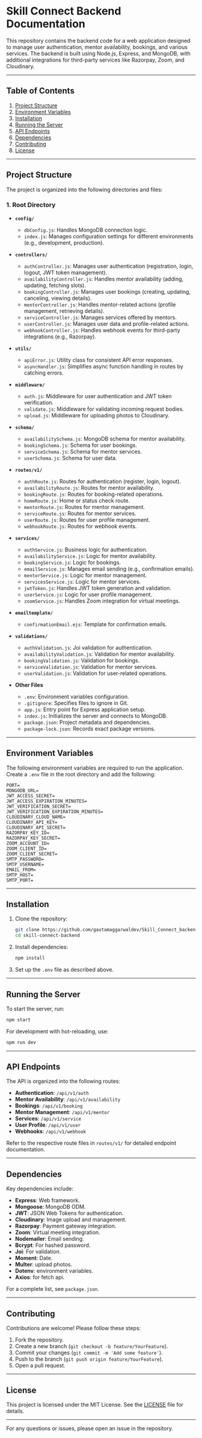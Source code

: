 # Skill Connect Backend Documentation

This repository contains the backend code for a web application designed to manage user authentication, mentor availability, bookings, and various services. The backend is built using Node.js, Express, and MongoDB, with additional integrations for third-party services like Razorpay, Zoom, and Cloudinary.

---

## Table of Contents

1. [Project Structure](#project-structure)
2. [Environment Variables](#environment-variables)
3. [Installation](#installation)
4. [Running the Server](#running-the-server)
5. [API Endpoints](#api-endpoints)
6. [Dependencies](#dependencies)
7. [Contributing](#contributing)
8. [License](#license)

---

## Project Structure

The project is organized into the following directories and files:

### 1. **Root Directory**
- **`config/`**
  - `dbConfig.js`: Handles MongoDB connection logic.
  - `index.js`: Manages configuration settings for different environments (e.g., development, production).

- **`controllers/`**
  - `authController.js`: Manages user authentication (registration, login, logout, JWT token management).
  - `availabilityController.js`: Handles mentor availability (adding, updating, fetching slots).
  - `bookingController.js`: Manages user bookings (creating, updating, canceling, viewing details).
  - `mentorController.js`: Handles mentor-related actions (profile management, retrieving details).
  - `serviceController.js`: Manages services offered by mentors.
  - `userController.js`: Manages user data and profile-related actions.
  - `webhookController.js`: Handles webhook events for third-party integrations (e.g., Razorpay).

- **`utils/`**
  - `apiError.js`: Utility class for consistent API error responses.
  - `asyncHandler.js`: Simplifies async function handling in routes by catching errors.

- **`middleware/`**
  - `auth.js`: Middleware for user authentication and JWT token verification.
  - `validate.js`: Middleware for validating incoming request bodies.
  - `upload.js`: Middleware for uploading photos to Cloudinary.

- **`schema/`**
  - `availabilitySchema.js`: MongoDB schema for mentor availability.
  - `bookingSchema.js`: Schema for user bookings.
  - `serviceSchema.js`: Schema for mentor services.
  - `userSchema.js`: Schema for user data.

- **`routes/v1/`**
  - `authRoute.js`: Routes for authentication (register, login, logout).
  - `availabilityRoute.js`: Routes for mentor availability.
  - `bookingRoute.js`: Routes for booking-related operations.
  - `homeRoute.js`: Home or status check route.
  - `mentorRoute.js`: Routes for mentor management.
  - `serviceRoute.js`: Routes for mentor services.
  - `userRoute.js`: Routes for user profile management.
  - `webhookRoute.js`: Routes for webhook events.

- **`services/`**
  - `authService.js`: Business logic for authentication.
  - `availabilityService.js`: Logic for mentor availability.
  - `bookingService.js`: Logic for bookings.
  - `emailService.js`: Manages email sending (e.g., confirmation emails).
  - `mentorService.js`: Logic for mentor management.
  - `servicesService.js`: Logic for mentor services.
  - `jwtToken.js`: Handles JWT token generation and validation.
  - `userService.js`: Logic for user profile management.
  - `zoomService.js`: Handles Zoom integration for virtual meetings.

- **`emailtemplate/`**
  - `confirmationEmail.ejs`: Template for confirmation emails.

- **`validations/`**
  - `authValidation.js`: Joi validation for authentication.
  - `availabilityValidation.js`: Validation for mentor availability.
  - `bookingValidation.js`: Validation for bookings.
  - `serviceValidation.js`: Validation for mentor services.
  - `userValidation.js`: Validation for user-related operations.

- **Other Files**
  - `.env`: Environment variables configuration.
  - `.gitignore`: Specifies files to ignore in Git.
  - `app.js`: Entry point for Express application setup.
  - `index.js`: Initializes the server and connects to MongoDB.
  - `package.json`: Project metadata and dependencies.
  - `package-lock.json`: Records exact package versions.

---

## Environment Variables

The following environment variables are required to run the application. Create a `.env` file in the root directory and add the following:

```plaintext
PORT=
MONGODB_URL=
JWT_ACCESS_SECRET=
JWT_ACCESS_EXPIRATION_MINUTES=
JWT_VERIFICATION_SECRET=
JWT_VERIFICATION_EXPIRATION_MINUTES=
CLOUDINARY_CLOUD_NAME=
CLOUDINARY_API_KEY=
CLOUDINARY_API_SECRET=
RAZORPAY_KEY_ID=
RAZORPAY_KEY_SECRET=
ZOOM_ACCOUNT_ID=
ZOOM_CLIENT_ID=
ZOOM_CLIENT_SECRET=
SMTP_PASSWORD=
SMTP_USERNAME=
EMAIL_FROM=
SMTP_HOST=
SMTP_PORT=
```

---

## Installation

1. Clone the repository:
   ```bash
   git clone https://github.com/gautamaggarwaldev/Skill_Connect_backend.git
   cd skill-connect-backend
   ```

2. Install dependencies:
   ```bash
   npm install
   ```

3. Set up the `.env` file as described above.

---

## Running the Server

To start the server, run:
```bash
npm start
```

For development with hot-reloading, use:
```bash
npm run dev
```

---

## API Endpoints

The API is organized into the following routes:

- **Authentication**: `/api/v1/auth`
- **Mentor Availability**: `/api/v1/availability`
- **Bookings**: `/api/v1/booking`
- **Mentor Management**: `/api/v1/mentor`
- **Services**: `/api/v1/service`
- **User Profile**: `/api/v1/user`
- **Webhooks**: `/api/v1/webhook`

Refer to the respective route files in `routes/v1/` for detailed endpoint documentation.

---

## Dependencies

Key dependencies include:
- **Express**: Web framework.
- **Mongoose**: MongoDB ODM.
- **JWT**: JSON Web Tokens for authentication.
- **Cloudinary**: Image upload and management.
- **Razorpay**: Payment gateway integration.
- **Zoom**: Virtual meeting integration.
- **Nodemailer**: Email sending.
- **Bcrypt**: For hashed password.
- **Joi**: For validation.
- **Moment**: Date.
- **Multer**: upload photos.
- **Dotenv**: environment variables.
- **Axios**: for fetch api.

For a complete list, see `package.json`.

---

## Contributing

Contributions are welcome! Please follow these steps:
1. Fork the repository.
2. Create a new branch (`git checkout -b feature/YourFeature`).
3. Commit your changes (`git commit -m 'Add some feature'`).
4. Push to the branch (`git push origin feature/YourFeature`).
5. Open a pull request.

---

## License

This project is licensed under the MIT License. See the [LICENSE](LICENSE) file for details.

---

For any questions or issues, please open an issue in the repository.
